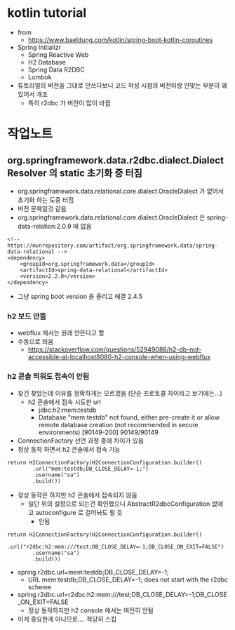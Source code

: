 # kotlin tutorial
* from
    * https://www.baeldung.com/kotlin/spring-boot-kotlin-coroutines
* Spring Initializr
    * Spring Reactive Web
    * H2 Database
    * Spring Data R2DBC
    * Lombok
* 튜토리얼의 버전을 그대로 안쓰다보니 코드 작성 시점의 버전이랑 안맞는 부분이 꽤 있어서 개조
  * 특히 r2dbc 가 버전이 많이 바뀜
  
# 작업노트
## org.springframework.data.r2dbc.dialect.DialectResolver 의 static 초기화 중 터짐
* org.springframework.data.relational.core.dialect.OracleDialect 가 없어서 초기화 하는 도중 터짐
* 버전 문제일것 같음
* org.springframework.data.relational.core.dialect.OracleDialect 은 spring-data-relation:2.0.9 에 없음
```
<!-- https://mvnrepository.com/artifact/org.springframework.data/spring-data-relational -->
<dependency>
    <groupId>org.springframework.data</groupId>
    <artifactId>spring-data-relational</artifactId>
    <version>2.2.0</version>
</dependency>
```
* 그냥 spring boot version 을 올리고 해결 2.4.5
  
### h2 보드 안뜸
* webflux 에서는 원래 안뜬다고 함
* 수동으로 띄움
  * https://stackoverflow.com/questions/52949088/h2-db-not-accessible-at-localhost8080-h2-console-when-using-webflux


### h2 콘솔 띄워도 접속이 안됨
* 찾긴 찾았는데 이유를 정확하게는 모르겠음 (단순 프로토콜 차이라고 보기에는...)
  * h2 콘솔에서 접속 시도한 url
    * jdbc:h2:mem:testdb
    * Database "mem:testdb" not found, either pre-create it or allow remote database creation (not recommended in secure environments) [90149-200] 90149/90149
* ConnectionFactory 선언 과정 중에 차이가 있음
* 정상 동작 하면서 h2 콘솔에서 접속 가능 
```
return H2ConnectionFactory(H2ConnectionConfiguration.builder()
        .url("mem:testdb;DB_CLOSE_DELAY=-1;")
        .username("sa")
        .build())
```
* 정상 동작은 하지만 h2 콘솔에서 접속되지 않음
  * 일단 위의 설정으로 되는건 확인했으니 AbstractR2dbcConfiguration 없애고 autoconfigure 로 걸어놔도 될 듯
    * 안됨 
```
return H2ConnectionFactory(H2ConnectionConfiguration.builder()
        .url("r2dbc:h2:mem:///test;DB_CLOSE_DELAY=-1;DB_CLOSE_ON_EXIT=FALSE")
        .username("sa")
        .build())
```
* spring.r2dbc.url=mem:testdb;DB_CLOSE_DELAY=-1;
  * URL mem:testdb;DB_CLOSE_DELAY=-1; does not start with the r2dbc scheme
* spring.r2dbc.url=r2dbc:h2:mem:///test;DB_CLOSE_DELAY=-1;DB_CLOSE_ON_EXIT=FALSE
  * 정상 동작하지만 h2 console 에서는 여전히 안됨
* 이게 중요한게 아니므로.... 적당히 스킵
